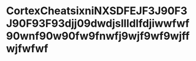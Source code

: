 # CortexCheatsixniNXSDFEJF3J90F3J90F93F93djj09dwdjsllldlfdjiwwfwf90wnf90w90fw9fnwfj9wjf9wf9wjffwjfwfwf